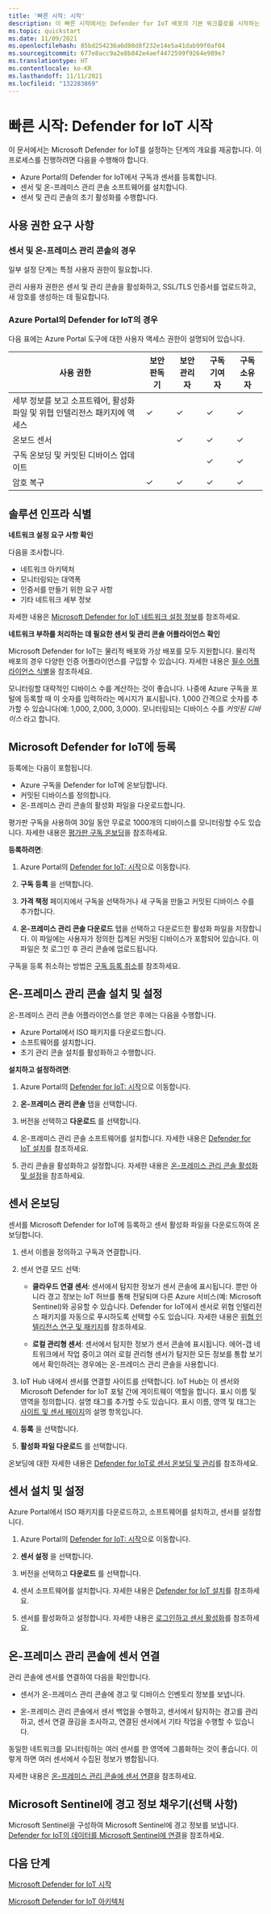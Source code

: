 ```yaml
---
title: '빠른 시작: 시작'
description: 이 빠른 시작에서는 Defender for IoT 배포의 기본 워크플로를 시작하는 방법에 대해 알아봅니다.
ms.topic: quickstart
ms.date: 11/09/2021
ms.openlocfilehash: 85bd254236a6d08d8f232e14e5a41dab99f0af04
ms.sourcegitcommit: 677e8acc9a2e8b842e4aef4472599f9264e989e7
ms.translationtype: HT
ms.contentlocale: ko-KR
ms.lasthandoff: 11/11/2021
ms.locfileid: "132283869"
---
```

# <a name="quickstart-get-started-with-defender-for-iot"></a>빠른 시작: Defender for IoT 시작

이 문서에서는 Microsoft Defender for IoT를 설정하는 단계의 개요를 제공합니다. 이 프로세스를 진행하려면 다음을 수행해야 합니다.

- Azure Portal의 Defender for IoT에서 구독과 센서를 등록합니다.
- 센서 및 온-프레미스 관리 콘솔 소프트웨어를 설치합니다.
- 센서 및 관리 콘솔의 초기 활성화를 수행합니다.

## <a name="permission-requirements"></a>사용 권한 요구 사항

### <a name="for-sensors-and-on-premises-management-consoles"></a>센서 및 온-프레미스 관리 콘솔의 경우

일부 설정 단계는 특정 사용자 권한이 필요합니다.

관리 사용자 권한은 센서 및 관리 콘솔을 활성화하고, SSL/TLS 인증서를 업로드하고, 새 암호를 생성하는 데 필요합니다.

### <a name="for-defender-for-iot-in-the-azure-portal"></a>Azure Portal의 Defender for IoT의 경우

다음 표에는 Azure Portal 도구에 대한 사용자 액세스 권한이 설명되어 있습니다.

| 사용 권한 | 보안 판독기 | 보안 관리자 | 구독 기여자 | 구독 소유자 |
|--|--|--|--|--|
| 세부 정보를 보고 소프트웨어, 활성화 파일 및 위협 인텔리전스 패키지에 액세스  | ✓ | ✓ | ✓ | ✓ |
| 온보드 센서  |  |  ✓ | ✓ | ✓ |
| 구독 온보딩 및 커밋된 디바이스 업데이트  |  |  | ✓ | ✓ |
| 암호 복구  | ✓  |  ✓ | ✓ | ✓ |

## <a name="identify-the-solution-infrastructure"></a>솔루션 인프라 식별

**네트워크 설정 요구 사항 확인**

다음을 조사합니다.

- 네트워크 아키텍처
- 모니터링되는 대역폭
- 인증서를 만들기 위한 요구 사항
- 기타 네트워크 세부 정보

자세한 내용은 [Microsoft Defender for IoT 네트워크 설정 정보](how-to-set-up-your-network.md)를 참조하세요.

**네트워크 부하를 처리하는 데 필요한 센서 및 관리 콘솔 어플라이언스 확인**

Microsoft Defender for IoT는 물리적 배포와 가상 배포를 모두 지원합니다. 물리적 배포의 경우 다양한 인증 어플라이언스를 구입할 수 있습니다. 자세한 내용은 [필수 어플라이언스 식별](how-to-identify-required-appliances.md)을 참조하세요.

모니터링할 대략적인 디바이스 수를 계산하는 것이 좋습니다. 나중에 Azure 구독을 포털에 등록할 때 이 숫자를 입력하라는 메시지가 표시됩니다. 1,000 간격으로 숫자를 추가할 수 있습니다(예: 1,000, 2,000, 3,000). 모니터링되는 디바이스 수를 *커밋된 디바이스* 라고 합니다.

## <a name="register-with-microsoft-defender-for-iot"></a>Microsoft Defender for IoT에 등록

등록에는 다음이 포함됩니다.

- Azure 구독을 Defender for IoT에 온보딩합니다.
- 커밋된 디바이스를 정의합니다.
- 온-프레미스 관리 콘솔의 활성화 파일을 다운로드합니다.

평가판 구독을 사용하여 30일 동안 무료로 1000개의 디바이스를 모니터링할 수도 있습니다. 자세한 내용은 [평가판 구독 온보딩](how-to-manage-subscriptions.md#onboard-a-trial-subscription)을 참조하세요.

**등록하려면**:

1. Azure Portal의 [Defender for IoT: 시작](https://portal.azure.com/#blade/Microsoft_Azure_IoT_Defender/IoTDefenderDashboard/Getting_Started)으로 이동합니다.

1. **구독 등록** 을 선택합니다.

1. **가격 책정** 페이지에서 구독을 선택하거나 새 구독을 만들고 커밋된 디바이스 수를 추가합니다.

1. **온-프레미스 관리 콘솔 다운로드** 탭을 선택하고 다운로드한 활성화 파일을 저장합니다. 이 파일에는 사용자가 정의한 집계된 커밋된 디바이스가 포함되어 있습니다. 이 파일은 첫 로그인 후 관리 콘솔에 업로드됩니다.

구독을 등록 취소하는 방법은 [구독 등록 취소](how-to-manage-subscriptions.md#offboard-a-subscription)를 참조하세요.

## <a name="install-and-set-up-the-on-premises-management-console"></a>온-프레미스 관리 콘솔 설치 및 설정

온-프레미스 관리 콘솔 어플라이언스를 얻은 후에는 다음을 수행합니다.

- Azure Portal에서 ISO 패키지를 다운로드합니다.
- 소프트웨어를 설치합니다.
- 초기 관리 콘솔 설치를 활성화하고 수행합니다.

**설치하고 설정하려면**:

1. Azure Portal의 [Defender for IoT: 시작](https://portal.azure.com/#blade/Microsoft_Azure_IoT_Defender/IoTDefenderDashboard/Getting_Started)으로 이동합니다.

1. **온-프레미스 관리 콘솔** 탭을 선택합니다.

1. 버전을 선택하고 **다운로드** 를 선택합니다.

1. 온-프레미스 관리 콘솔 소프트웨어를 설치합니다. 자세한 내용은 [Defender for IoT 설치](how-to-install-software.md)를 참조하세요.

1. 관리 콘솔을 활성화하고 설정합니다. 자세한 내용은 [온-프레미스 관리 콘솔 활성화 및 설정](how-to-activate-and-set-up-your-on-premises-management-console.md)을 참조하세요.

## <a name="onboard-a-sensor"></a>센서 온보딩 ##

센서를 Microsoft Defender for IoT에 등록하고 센서 활성화 파일을 다운로드하여 온보딩합니다.

1. 센서 이름을 정의하고 구독과 연결합니다.

1. 센서 연결 모드 선택:

   - **클라우드 연결 센서**: 센서에서 탐지한 정보가 센서 콘솔에 표시됩니다. 뿐만 아니라 경고 정보는 IoT 허브를 통해 전달되며 다른 Azure 서비스(예: Microsoft Sentinel)와 공유할 수 있습니다. Defender for IoT에서 센서로 위협 인텔리전스 패키지를 자동으로 푸시하도록 선택할 수도 있습니다. 자세한 내용은 [위협 인텔리전스 연구 및 패키지](how-to-work-with-threat-intelligence-packages.md)를 참조하세요.

   - **로컬 관리형 센서**: 센서에서 탐지한 정보가 센서 콘솔에 표시됩니다. 에어-갭 네트워크에서 작업 중이고 여러 로컬 관리형 센서가 탐지한 모든 정보를 통합 보기에서 확인하려는 경우에는 온-프레미스 관리 콘솔을 사용합니다.

1. IoT Hub 내에서 센서를 연결할 사이트를 선택합니다. IoT Hub는 이 센서와 Microsoft Defender for IoT 포털 간에 게이트웨이 역할을 합니다. 표시 이름 및 영역을 정의합니다. 설명 태그를 추가할 수도 있습니다. 표시 이름, 영역 및 태그는 [사이트 및 센서 페이지](how-to-manage-sensors-on-the-cloud.md#view-onboarded-sensors)의 설명 항목입니다.

1. **등록** 을 선택합니다.

1. **활성화 파일 다운로드** 를 선택합니다.

온보딩에 대한 자세한 내용은 [Defender for IoT로 센서 온보딩 및 관리](how-to-manage-sensors-on-the-cloud.md)를 참조하세요.

## <a name="install-and-set-up-the-sensor"></a>센서 설치 및 설정

Azure Portal에서 ISO 패키지를 다운로드하고, 소프트웨어를 설치하고, 센서를 설정합니다.

1. Azure Portal의 [Defender for IoT: 시작](https://portal.azure.com/#blade/Microsoft_Azure_IoT_Defender/IoTDefenderDashboard/Getting_Started)으로 이동합니다.

1. **센서 설정** 을 선택합니다.

1. 버전을 선택하고 **다운로드** 를 선택합니다.

1. 센서 소프트웨어를 설치합니다. 자세한 내용은 [Defender for IoT 설치](how-to-install-software.md)를 참조하세요.

1. 센서를 활성화하고 설정합니다. 자세한 내용은 [로그인하고 센서 활성화](how-to-activate-and-set-up-your-sensor.md)를 참조하세요.

## <a name="connect-sensors-to-an-on-premises-management-console"></a>온-프레미스 관리 콘솔에 센서 연결

관리 콘솔에 센서를 연결하여 다음을 확인합니다.

- 센서가 온-프레미스 관리 콘솔에 경고 및 디바이스 인벤토리 정보를 보냅니다.

- 온-프레미스 관리 콘솔에서 센서 백업을 수행하고, 센서에서 탐지하는 경고를 관리하고, 센서 연결 끊김을 조사하고, 연결된 센서에서 기타 작업을 수행할 수 있습니다.

동일한 네트워크를 모니터링하는 여러 센서를 한 영역에 그룹화하는 것이 좋습니다. 이렇게 하면 여러 센서에서 수집된 정보가 병합됩니다.

자세한 내용은 [온-프레미스 관리 콘솔에 센서 연결](how-to-activate-and-set-up-your-on-premises-management-console.md#connect-sensors-to-the-on-premises-management-console)을 참조하세요.

## <a name="populate-microsoft-sentinel-with-alert-information-optional"></a>Microsoft Sentinel에 경고 정보 채우기(선택 사항)

Microsoft Sentinel을 구성하여 Microsoft Sentinel에 경고 정보를 보냅니다. [Defender for IoT의 데이터를 Microsoft Sentinel에 연결](how-to-configure-with-sentinel.md)을 참조하세요.  

## <a name="next-steps"></a>다음 단계 ##

[Microsoft Defender for IoT 시작](overview.md)

[Microsoft Defender for IoT 아키텍처](architecture.md)
